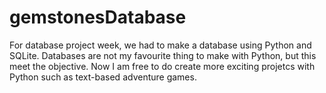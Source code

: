 # gemstonesDatabase
For database project week, we had to make a database using Python and SQLite.
Databases are not my favourite thing to make with Python, but this meet the objective.
Now I am free to do create more exciting projetcs with Python such as text-based adventure games.
